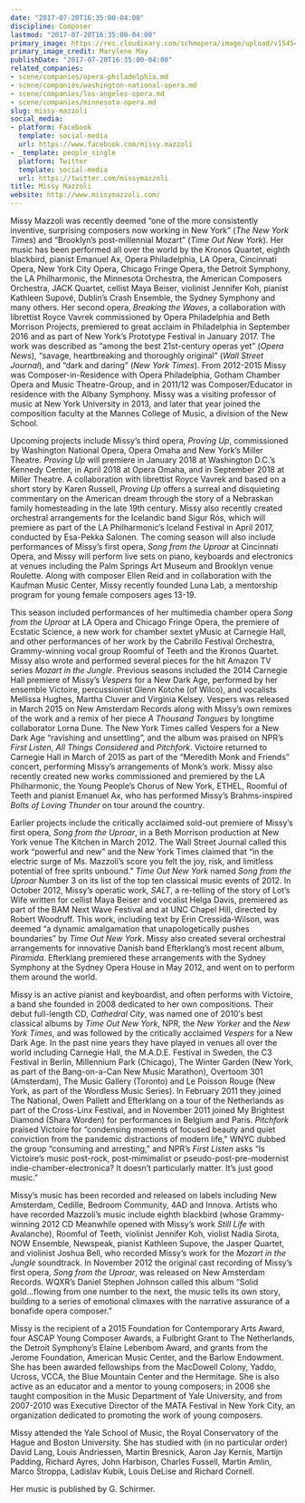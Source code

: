 ```yaml
---
date: "2017-07-20T16:35:00-04:00"
discipline: Composer
lastmod: "2017-07-20T16:35:00-04:00"
primary_image: https://res.cloudinary.com/schmopera/image/upload/v1545409169/media/webhook-uploads/1500582537839/download.jpeg.jpeg
primary_image_credit: Marylene May
publishDate: "2017-07-20T16:35:00-04:00"
related_companies:
- scene/companies/opera-philadelphia.md
- scene/companies/washington-national-opera.md
- scene/companies/los-angeles-opera.md
- scene/companies/minnesota-opera.md
slug: missy-mazzoli
social_media:
- platform: Facebook
  template: social-media
  url: https://www.facebook.com/missy.mazzoli
- _template: people_single
  platform: Twitter
  template: social-media
  url: https://twitter.com/missymazzoli
title: Missy Mazzoli
website: http://www.missymazzoli.com/
---
```


Missy Mazzoli was recently deemed “one of the more consistently inventive, surprising composers now working in New York” (*The New York Times*) and “Brooklyn’s post-millennial Mozart” (*Time Out New York*). Her music has been performed all over the world by the Kronos Quartet, eighth blackbird, pianist Emanuel Ax, Opera Philadelphia, LA Opera, Cincinnati Opera, New York City Opera, Chicago Fringe Opera, the Detroit Symphony, the LA Philharmonic, the Minnesota Orchestra, the American Composers Orchestra, JACK Quartet, cellist Maya Beiser, violinist Jennifer Koh, pianist Kathleen Supové, Dublin’s Crash Ensemble, the Sydney Symphony and many others. Her second opera, *Breaking the Waves*, a collaboration with librettist Royce Vavrek commissioned by Opera Philadelphia and Beth Morrison Projects, premiered to great acclaim in Philadelphia in September 2016 and as part of New York’s Prototype Festival in January 2017.  The work was described as “among the best 21st-century operas yet” (*Opera News*), “savage, heartbreaking and thoroughly original” (*Wall Street Journal*), and “dark and daring” (*New York Times*). From 2012-2015 Missy was Composer-in-Residence with Opera Philadelphia, Gotham Chamber Opera and Music Theatre-Group, and in 2011/12 was Composer/Educator in residence with the Albany Symphony. Missy was a visiting professor of music at New York University in 2013, and later that year joined the composition faculty at the Mannes College of Music, a division of the New School.

Upcoming projects include Missy’s third opera, *Proving Up*, commissioned by Washington National Opera, Opera Omaha and New York’s Miller Theatre. *Proving Up* will premiere in January 2018 at Washington D.C.’s Kennedy Center, in April 2018 at Opera Omaha, and in September 2018 at Miller Theatre. A collaboration with librettist Royce Vavrek and based on a short story by Karen Russell, *Proving Up* offers a surreal and disquieting commentary on the American dream through the story of a Nebraskan family homesteading in the late 19th century.  Missy also recently created orchestral arrangements for the Icelandic band Sigur Rós, which will premiere as part of the LA Philharmonic’s Iceland Festival in April 2017, conducted by Esa-Pekka Salonen.  The coming season will also include performances of Missy’s first opera, *Song from the Uproar* at Cincinnati Opera, and Missy will perform live sets on piano, keyboards and electronics at venues including the Palm Springs Art Museum and Brooklyn venue Roulette.  Along with composer Ellen Reid and in collaboration with the Kaufman Music Center, Missy recently founded Luna Lab, a mentorship program for young female composers ages 13-19.

This season included performances of her multimedia chamber opera *Song from the Uproar* at LA Opera and Chicago Fringe Opera, the premiere of Ecstatic Science, a new work for chamber sextet yMusic at Carnegie Hall, and other performances of her work by the Cabrillo Festival Orchestra, Grammy-winning vocal group Roomful of Teeth and the Kronos Quartet.  Missy also wrote and performed several pieces for the hit Amazon TV series *Mozart in the Jungle*.  Previous seasons included the 2014 Carnegie Hall premiere of Missy’s *Vespers* for a New Dark Age, performed by her ensemble Victoire, percussionist Glenn Kotche (of Wilco), and vocalists Mellissa Hughes, Martha Cluver and Virginia Kelsey. Vespers was released in March 2015 on New Amsterdam Records along with Missy’s own remixes of the work and a remix of her piece *A Thousand Tongues* by longtime collaborator Lorna Dune.  The New York Times called Vespers for a New Dark Age “ravishing and unsettling”, and the album was praised on NPR’s *First Listen*, *All Things Considered* and *Pitchfork*.  Victoire returned to Carnegie Hall in March of 2015 as part of the “Meredith Monk and Friends” concert, performing Missy’s arrangements of Monk’s work.  Missy also recently created new works commissioned and premiered by the LA Philharmonic, the Young People’s Chorus of New York, ETHEL, Roomful of Teeth and pianist Emanuel Ax, who has performed Missy’s Brahms-inspired *Bolts of Loving Thunder* on tour around the country. 

Earlier projects include the critically acclaimed sold-out premiere of Missy’s first opera, *Song from the Uproar*, in a Beth Morrison production at New York venue The Kitchen in March 2012. The Wall Street Journal called this work “powerful and new” and the New York Times claimed that “in the electric surge of Ms. Mazzoli’s score you felt the joy, risk, and limitless potential of free sprits unbound.” *Time Out New York* named *Song from the Uproar* Number 3 on its list of the top ten classical music events of 2012. In October 2012, Missy’s operatic work, *SALT*, a re-telling of the story of Lot’s Wife written for cellist Maya Beiser and vocalist Helga Davis, premiered as part of the BAM Next Wave Festival and at UNC Chapel Hill, directed by Robert Woodruff. This work, including text by Erin Cressida-Wilson, was deemed “a dynamic amalgamation that unapologetically pushes boundaries” by *Time Out New York*. Missy also created several orchestral arrangements for innovative Danish band Efterklang’s most recent album, *Piramida*. Efterklang premiered these arrangements with the Sydney Symphony at the Sydney Opera House in May 2012, and went on to perform them around the world.

Missy is an active pianist and keyboardist, and often performs with Victoire, a band she founded in 2008 dedicated to her own compositions. Their debut full-length CD, *Cathedral City*, was named one of 2010′s best classical albums by *Time Out New York*, NPR, the *New Yorker* and the *New York Times*, and was followed by the critically acclaimed *Vespers* for a New Dark Age. In the past nine years they have played in venues all over the world including Carnegie Hall, the M.A.D.E. Festival in Sweden, the C3 Festival in Berlin, Millennium Park (Chicago), The Winter Garden (New York, as part of the Bang-on-a-Can New Music Marathon), Overtoom 301 (Amsterdam), The Music Gallery (Toronto) and Le Poisson Rouge (New York, as part of the Wordless Music Series). In February 2011 they joined The National, Owen Pallett and Efterklang on a tour of the Netherlands as part of the Cross-Linx Festival, and in November 2011 joined My Brightest Diamond (Shara Worden) for performances in Belgium and Paris. *Pitchfork* praised Victoire for “condensing moments of focused beauty and quiet conviction from the pandemic distractions of modern life," WNYC dubbed the group “consuming and arresting," and NPR’s *First Listen* asks “Is Victoire’s music post-rock, post-mimimalist or pseudo-post-pre-modernist indie-chamber-electronica? It doesn’t particularly matter. It’s just good music.”

Missy’s music has been recorded and released on labels including New Amsterdam, Cedille, Bedroom Community, 4AD and Innova.  Artists who have recorded Mazzoli’s music include eighth blackbird (whose Grammy-winning 2012 CD Meanwhile opened with Missy’s work *Still Life* with Avalanche), Roomful of Teeth, violinist Jennifer Koh, violist Nadia Sirota, NOW Ensemble, Newspeak, pianist Kathleen Supove, the Jasper Quartet, and violinist Joshua Bell, who recorded Missy’s work for the *Mozart in the Jungle* soundtrack.  In November 2012 the original cast recording of Missy’s first opera, *Song from the Uproar*, was released on New Amsterdam Records. WQXR’s Daniel Stephen Johnson called this album “Solid gold...flowing from one number to the next, the music tells its own story, building to a series of emotional climaxes with the narrative assurance of a bonafide opera composer.” 

Missy is the recipient of a 2015 Foundation for Contemporary Arts Award, four ASCAP Young Composer Awards, a Fulbright Grant to The Netherlands, the Detroit Symphony’s Elaine Lebenbom Award, and grants from the Jerome Foundation, American Music Center, and the Barlow Endowment. She has been awarded fellowships from the MacDowell Colony, Yaddo, Ucross, VCCA, the Blue Mountain Center and the Hermitage.  She is also active as an educator and a mentor to young composers; in 2006 she taught composition in the Music Department of Yale University, and from 2007-2010 was Executive Director of the MATA Festival in New York City, an organization dedicated to promoting the work of young composers.  

Missy attended the Yale School of Music, the Royal Conservatory of the Hague and Boston University.  She has studied with (in no particular order) David Lang, Louis Andriessen, Martin Bresnick, Aaron Jay Kernis, Martijn Padding, Richard Ayres, John Harbison, Charles Fussell, Martin Amlin, Marco Stroppa, Ladislav Kubik, Louis DeLise and Richard Cornell.

Her music is published by G. Schirmer.
